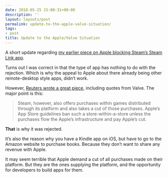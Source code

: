 ```yaml
---
date: 2018-05-25 15:00:31+00:00
description: ''
layout: layouts/post
permalink: update-to-the-apple-valve-situation/
tags:
- post
title: Update to the Apple/Valve Situation
---
```


<p>A short update regarding <a href="http://micro.chrishannah.me/2018/05/25/apple-and-valves.html">my earlier piece on Apple blocking Steam&#8217;s Steam Link app</a>.</p>
<p>Turns out I was correct in that the type of app has nothing to do with the rejection. Which is why the appeal to Apple about there already being other remote-desktop style apps, didn&#8217;t work.</p>
<p>However, <a href="https://uk.reuters.com/article/us-apple-steam/apple-blocks-steams-plan-to-extend-its-video-games-to-iphones-idUKKCN1IQ09D">Reuters wrote a great piece</a>, including quotes from Valve. The major point is this:</p>
<blockquote>
<p>Steam, however, also offers purchases within games distributed through its platform and also takes a cut of those purchases. Apple’s App Store guidelines ban such a store-within-a-store unless the purchases flow the Apple’s infrastructure and pay Apple’s cut.</p>
</blockquote>
<p><strong>That</strong> is why it was rejected.</p>
<p>It&#8217;s also the reason why you have a Kindle app on iOS, but have to go to the Amazon website to purchase books. Because they don&#8217;t want to share any revenue with Apple.</p>
<p>It may seem terrible that Apple demand a cut of all purchases made on their platform. But they are the ones supplying the platform, and the opportunity for developers to build apps for them.</p>